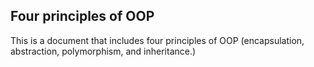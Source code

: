 ## Four principles of OOP 

This is a document that includes four principles of OOP (encapsulation, abstraction, polymorphism, and inheritance.)

